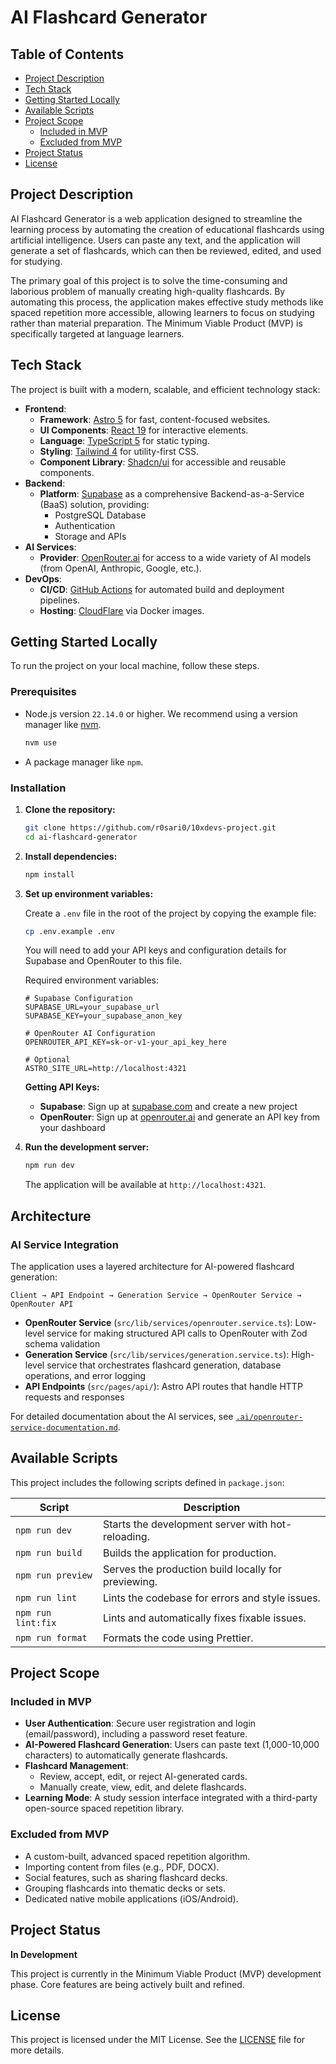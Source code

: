 <!-- omit in toc -->
# AI Flashcard Generator

<!-- omit in toc -->
## Table of Contents
- [Project Description](#project-description)
- [Tech Stack](#tech-stack)
- [Getting Started Locally](#getting-started-locally)
- [Available Scripts](#available-scripts)
- [Project Scope](#project-scope)
  - [Included in MVP](#included-in-mvp)
  - [Excluded from MVP](#excluded-from-mvp)
- [Project Status](#project-status)
- [License](#license)

## Project Description

AI Flashcard Generator is a web application designed to streamline the learning process by automating the creation of educational flashcards using artificial intelligence. Users can paste any text, and the application will generate a set of flashcards, which can then be reviewed, edited, and used for studying.

The primary goal of this project is to solve the time-consuming and laborious problem of manually creating high-quality flashcards. By automating this process, the application makes effective study methods like spaced repetition more accessible, allowing learners to focus on studying rather than material preparation. The Minimum Viable Product (MVP) is specifically targeted at language learners.

## Tech Stack

The project is built with a modern, scalable, and efficient technology stack:

-   **Frontend**:
    -   **Framework**: [Astro 5](https://astro.build/) for fast, content-focused websites.
    -   **UI Components**: [React 19](https://react.dev/) for interactive elements.
    -   **Language**: [TypeScript 5](https://www.typescriptlang.org/) for static typing.
    -   **Styling**: [Tailwind 4](https://tailwindcss.com/) for utility-first CSS.
    -   **Component Library**: [Shadcn/ui](https://ui.shadcn.com/) for accessible and reusable components.
-   **Backend**:
    -   **Platform**: [Supabase](https://supabase.com/) as a comprehensive Backend-as-a-Service (BaaS) solution, providing:
        -   PostgreSQL Database
        -   Authentication
        -   Storage and APIs
-   **AI Services**:
    -   **Provider**: [OpenRouter.ai](https://openrouter.ai/) for access to a wide variety of AI models (from OpenAI, Anthropic, Google, etc.).
-   **DevOps**:
    -   **CI/CD**: [GitHub Actions](https://github.com/features/actions) for automated build and deployment pipelines.
    -   **Hosting**: [CloudFlare](https://www.cloudflare.com//) via Docker images.

## Getting Started Locally

To run the project on your local machine, follow these steps.

### Prerequisites

-   Node.js version `22.14.0` or higher. We recommend using a version manager like [nvm](https://github.com/nvm-sh/nvm).
    ```sh
    nvm use
    ```
-   A package manager like `npm`.

### Installation

1.  **Clone the repository:**
    ```sh
    git clone https://github.com/r0sari0/10xdevs-project.git
    cd ai-flashcard-generator
    ```

2.  **Install dependencies:**
    ```sh
    npm install
    ```

3.  **Set up environment variables:**

    Create a `.env` file in the root of the project by copying the example file:
    ```sh
    cp .env.example .env
    ```

    You will need to add your API keys and configuration details for Supabase and OpenRouter to this file.
    
    Required environment variables:
    ```env
    # Supabase Configuration
    SUPABASE_URL=your_supabase_url
    SUPABASE_KEY=your_supabase_anon_key
    
    # OpenRouter AI Configuration
    OPENROUTER_API_KEY=sk-or-v1-your_api_key_here
    
    # Optional
    ASTRO_SITE_URL=http://localhost:4321
    ```
    
    **Getting API Keys:**
    - **Supabase**: Sign up at [supabase.com](https://supabase.com) and create a new project
    - **OpenRouter**: Sign up at [openrouter.ai](https://openrouter.ai) and generate an API key from your dashboard

4.  **Run the development server:**
    ```sh
    npm run dev
    ```
    The application will be available at `http://localhost:4321`.

## Architecture

### AI Service Integration

The application uses a layered architecture for AI-powered flashcard generation:

```
Client → API Endpoint → Generation Service → OpenRouter Service → OpenRouter API
```

- **OpenRouter Service** (`src/lib/services/openrouter.service.ts`): Low-level service for making structured API calls to OpenRouter with Zod schema validation
- **Generation Service** (`src/lib/services/generation.service.ts`): High-level service that orchestrates flashcard generation, database operations, and error logging
- **API Endpoints** (`src/pages/api/`): Astro API routes that handle HTTP requests and responses

For detailed documentation about the AI services, see [`.ai/openrouter-service-documentation.md`](.ai/openrouter-service-documentation.md).

## Available Scripts

This project includes the following scripts defined in `package.json`:

| Script         | Description                                        |
| -------------- | -------------------------------------------------- |
| `npm run dev`    | Starts the development server with hot-reloading.  |
| `npm run build`  | Builds the application for production.             |
| `npm run preview`| Serves the production build locally for previewing.|
| `npm run lint`   | Lints the codebase for errors and style issues.    |
| `npm run lint:fix`| Lints and automatically fixes fixable issues.    |
| `npm run format` | Formats the code using Prettier.                   |

## Project Scope

### Included in MVP

-   **User Authentication**: Secure user registration and login (email/password), including a password reset feature.
-   **AI-Powered Flashcard Generation**: Users can paste text (1,000-10,000 characters) to automatically generate flashcards.
-   **Flashcard Management**:
    -   Review, accept, edit, or reject AI-generated cards.
    -   Manually create, view, edit, and delete flashcards.
-   **Learning Mode**: A study session interface integrated with a third-party open-source spaced repetition library.

### Excluded from MVP

-   A custom-built, advanced spaced repetition algorithm.
-   Importing content from files (e.g., PDF, DOCX).
-   Social features, such as sharing flashcard decks.
-   Grouping flashcards into thematic decks or sets.
-   Dedicated native mobile applications (iOS/Android).

## Project Status

**In Development**

This project is currently in the Minimum Viable Product (MVP) development phase. Core features are being actively built and refined.

## License

This project is licensed under the MIT License. See the [LICENSE](LICENSE) file for more details.
